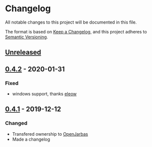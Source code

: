 # Changelog

All notable changes to this project will be documented in this file.

The format is based on [Keep a Changelog](https://keepachangelog.com/en/1.0.0/),
and this project adheres to [Semantic Versioning](https://semver.org/spec/v2.0.0.html).

## [Unreleased]

## [0.4.2]  - 2020-01-31

### Fixed

- windows support, thanks [eleow](https://github.com/eleow)

## [0.4.1]  - 2019-12-12

### Changed

- Transfered ownership to [OpenJarbas](https://github.com/OpenJarbas)
- Made a changelog


[unreleased]: https://github.com/OpenJarbas/py_responsivevoice/tree/dev
[0.4.2]: https://github.com/OpenJarbas/py_responsivevoice/tree/0.4.2
[0.4.1]: https://github.com/OpenJarbas/py_responsivevoice/tree/0.4.1
